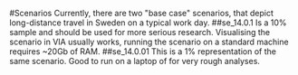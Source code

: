 #Scenarios
Currently, there are two "base case" scenarios, that depict long-distance travel in Sweden on a typical work day.
##se_14.0.1
Is a 10% sample and should be used for more serious research. Visualising the scenario in VIA usually works, running the scenario on a standard machine requires ~20Gb of RAM.
##se_14.0.01
This is a 1% representation of the same scenario. Good to run on a laptop of for very rough analyses.